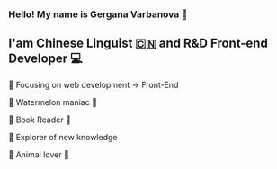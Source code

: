 ### Hello! My name is Gergana Varbanova 👩
## I'am Chinese Linguist 🇨🇳 and R&D Front-end Developer :computer:
:dart: Focusing on web development -> Front-End <br>

:watermelon:  Watermelon maniac 🍉 <br>

📘 Book Reader 📘 <br>

:book: Explorer of new knowledge <br>

:dog: Animal lover :panda_face:






